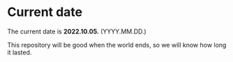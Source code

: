 # Current date

The current date is **2022.10.05.** (YYYY.MM.DD.)

This repository will be good when the world ends, so we will know how long it lasted.